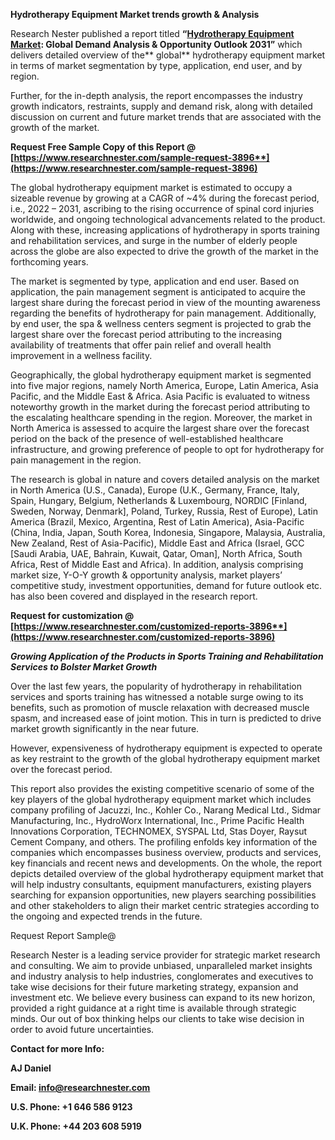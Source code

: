 ﻿**Hydrotherapy Equipment Market <a name="_hlk93952596"></a>trends growth & Analysis**

Research Nester published a report titled **“[Hydrotherapy Equipment Market](https://www.researchnester.com/reports/hydrotherapy-equipment-market/3896): Global Demand Analysis & Opportunity Outlook 2031”** which delivers detailed overview of the** global** hydrotherapy equipment market in terms of market segmentation by type, application, end user, and by region.

Further, for the in-depth analysis, the report encompasses the industry growth indicators, restraints, supply and demand risk, along with detailed discussion on current and future market trends that are associated with the growth of the market.

**Request Free Sample Copy of this Report @ [https://www.researchnester.com/sample-request-3896**](https://www.researchnester.com/sample-request-3896)**

The global hydrotherapy equipment market is estimated to occupy a sizeable revenue by growing at a CAGR of <a name="_hlk91521038"></a>~4% during the forecast period, i.e., 2022 – 2031, ascribing to the rising occurrence of spinal cord injuries worldwide, and ongoing technological advancements related to the product. Along with these, increasing applications of hydrotherapy in sports training and rehabilitation services, and surge in the number of elderly people across the globe are also expected to drive the growth of the market in the forthcoming years. 

The market is segmented by type, application and end user. Based on application, the pain management segment is anticipated to acquire the largest share during the forecast period in view of the mounting awareness regarding the benefits of hydrotherapy for pain management. Additionally, by end user, the spa & wellness centers segment is projected to grab the largest share over the forecast period attributing to the increasing availability of treatments that offer pain relief and overall health improvement in a wellness facility. 

Geographically, the global hydrotherapy equipment market is segmented into five major regions, namely North America, Europe, Latin America, Asia Pacific, and the Middle East & Africa. Asia Pacific is evaluated to witness noteworthy growth in the market during the forecast period attributing to the escalating healthcare spending in the region. Moreover, the market in North America is assessed to acquire the largest share over the forecast period on the back of the presence of well-established healthcare infrastructure, and growing preference of people to opt for hydrotherapy for pain management in the region.

The research is global in nature and covers detailed analysis on the market in North America (U.S., Canada), Europe (U.K., Germany, France, Italy, Spain, Hungary, Belgium, Netherlands & Luxembourg, NORDIC [Finland, Sweden, Norway, Denmark], Poland, Turkey, Russia, Rest of Europe), Latin America (Brazil, Mexico, Argentina, Rest of Latin America), Asia-Pacific (China, India, Japan, South Korea, Indonesia, Singapore, Malaysia, Australia, New Zealand, Rest of Asia-Pacific), Middle East and Africa (Israel, GCC [Saudi Arabia, UAE, Bahrain, Kuwait, Qatar, Oman], North Africa, South Africa, Rest of Middle East and Africa). In addition, analysis comprising market size, Y-O-Y growth & opportunity analysis, market players’ competitive study, investment opportunities, demand for future outlook etc. has also been covered and displayed in the research report.

**Request for customization @ [https://www.researchnester.com/customized-reports-3896**](https://www.researchnester.com/customized-reports-3896)**

***Growing Application of the Products in Sports Training and Rehabilitation Services to Bolster Market Growth***

Over the last few years, the popularity of hydrotherapy in rehabilitation services and sports training has witnessed a notable surge owing to its benefits, such as promotion of muscle relaxation with decreased muscle spasm, and increased ease of joint motion. This in turn is predicted to drive market growth significantly in the near future.

However, expensiveness of hydrotherapy equipment is expected to operate as key restraint to the growth of the global hydrotherapy equipment market over the forecast period.

This report also provides the existing competitive scenario of some of the key players of the global hydrotherapy equipment market which includes company profiling of Jacuzzi, Inc., Kohler Co., Narang Medical Ltd., Sidmar Manufacturing, Inc., HydroWorx International, Inc., Prime Pacific Health Innovations Corporation, TECHNOMEX, SYSPAL Ltd, Stas Doyer, Raysut Cement Company, and others. The profiling enfolds key information of the companies which encompasses business overview, products and services, key financials and recent news and developments. On the whole, the report depicts detailed overview of the global hydrotherapy equipment market that will help industry consultants, equipment manufacturers, existing players searching for expansion opportunities, new players searching possibilities and other stakeholders to align their market centric strategies according to the ongoing and expected trends in the future.      

Request Report Sample@ 

Research Nester is a leading service provider for strategic market research and consulting. We aim to provide unbiased, unparalleled market insights and industry analysis to help industries, conglomerates and executives to take wise decisions for their future marketing strategy, expansion and investment etc. We believe every business can expand to its new horizon, provided a right guidance at a right time is available through strategic minds. Our out of box thinking helps our clients to take wise decision in order to avoid future uncertainties.

**Contact for more Info:**

**AJ Daniel**

**Email: info@researchnester.com**

**U.S. Phone: +1 646 586 9123** 

**U.K. Phone: +44 203 608 5919**

